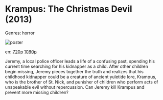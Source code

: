 # Krampus: The Christmas Devil (2013)

Genres: horror

![poster](http://image.tmdb.org/t/p/w500/lEiSaXSDvtPEGuTbCjmubxKHZeU.jpg)

en:
  [720p](magnet:?xt=urn:btih:D35667BD1AE5631E18B829D9620067F6447618AE&tr=udp://glotorrents.pw:6969/announce&tr=udp://tracker.opentrackr.org:1337/announce&tr=udp://torrent.gresille.org:80/announce&tr=udp://tracker.openbittorrent.com:80&tr=udp://tracker.coppersurfer.tk:6969&tr=udp://tracker.leechers-paradise.org:6969&tr=udp://p4p.arenabg.ch:1337&tr=udp://tracker.internetwarriors.net:1337)
  [1080p](magnet:?xt=urn:btih:AE6A9241F5DAFFEDCFBD43010F5E3DF48297E4CD&tr=udp://glotorrents.pw:6969/announce&tr=udp://tracker.opentrackr.org:1337/announce&tr=udp://torrent.gresille.org:80/announce&tr=udp://tracker.openbittorrent.com:80&tr=udp://tracker.coppersurfer.tk:6969&tr=udp://tracker.leechers-paradise.org:6969&tr=udp://p4p.arenabg.ch:1337&tr=udp://tracker.internetwarriors.net:1337)
  


Jeremy, a local police officer leads a life of a confusing past, spending his current time searching for his kidnapper as a child. After other children begin missing, Jeremy pieces together the truth and realizes that his childhood kidnapper could be a creature of ancient yuletide lore, Krampus, who is the brother of St. Nick, and punisher of children who perform acts of unspeakable evil without repercussion. Can Jeremy kill Krampus and prevent more missing children?